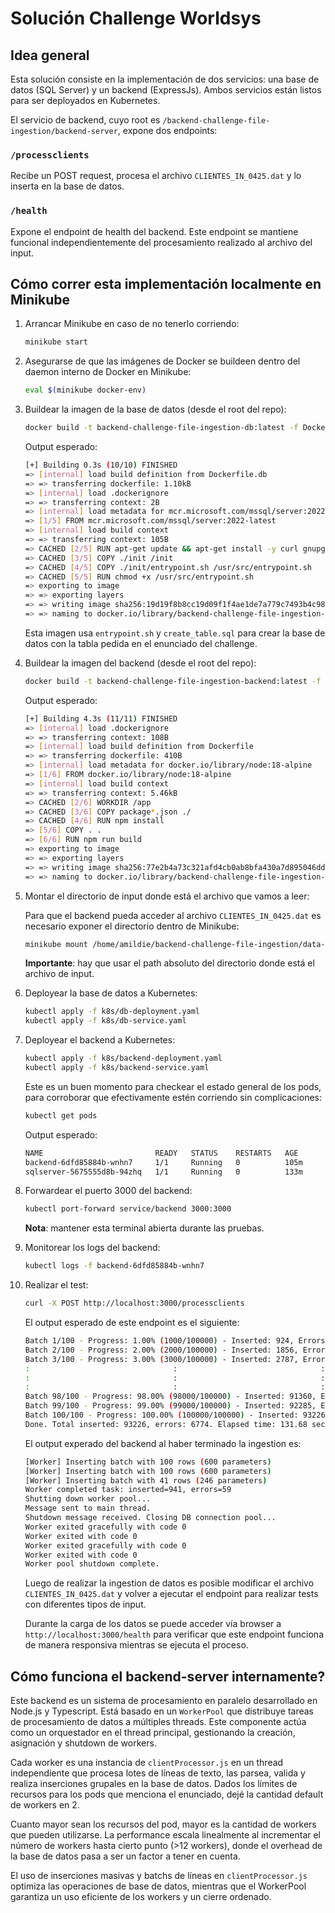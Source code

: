 # Solución Challenge Worldsys

## Idea general

Esta solución consiste en la implementación de dos servicios: una base de datos (SQL Server) y un backend (ExpressJs). Ambos servicios están listos para ser deployados en Kubernetes.

El servicio de backend, cuyo root es `/backend-challenge-file-ingestion/backend-server`, expone dos endpoints:

### `/processclients`

Recibe un POST request, procesa el archivo `CLIENTES_IN_0425.dat` y lo inserta en la base de datos.

### `/health`

Expone el endpoint de health del backend. Este endpoint se mantiene funcional independientemente del procesamiento realizado al archivo del input.

## Cómo correr esta implementación localmente en Minikube

1. Arrancar Minikube en caso de no tenerlo corriendo:

   ```bash
   minikube start
   ```

2. Asegurarse de que las imágenes de Docker se buildeen dentro del daemon interno de Docker en Minikube:

   ```bash
   eval $(minikube docker-env)
   ```

3. Buildear la imagen de la base de datos (desde el root del repo):

   ```bash
   docker build -t backend-challenge-file-ingestion-db:latest -f Dockerfile.db .
   ```

   Output esperado:

   ```bash
   [+] Building 0.3s (10/10) FINISHED                                                                                      docker:default
   => [internal] load build definition from Dockerfile.db                                                                           0.0s
   => => transferring dockerfile: 1.10kB                                                                                            0.0s
   => [internal] load .dockerignore                                                                                                 0.0s
   => => transferring context: 2B                                                                                                   0.0s
   => [internal] load metadata for mcr.microsoft.com/mssql/server:2022-latest                                                       0.0s
   => [1/5] FROM mcr.microsoft.com/mssql/server:2022-latest                                                                         0.0s
   => [internal] load build context                                                                                                 0.0s
   => => transferring context: 105B                                                                                                 0.0s
   => CACHED [2/5] RUN apt-get update && apt-get install -y curl gnupg apt-transport-https &&     curl https://packages.microsoft.  0.0s
   => CACHED [3/5] COPY ./init /init                                                                                                0.0s
   => CACHED [4/5] COPY ./init/entrypoint.sh /usr/src/entrypoint.sh                                                                 0.0s
   => CACHED [5/5] RUN chmod +x /usr/src/entrypoint.sh                                                                              0.0s
   => exporting to image                                                                                                            0.0s
   => => exporting layers                                                                                                           0.0s
   => => writing image sha256:19d19f8b8cc19d09f1f4ae1de7a779c7493b4c98be8c09a10e303755f69a32d6                                      0.0s
   => => naming to docker.io/library/backend-challenge-file-ingestion-db:latest                                                     0.0s
   ```

   Esta imagen usa `entrypoint.sh` y `create_table.sql` para crear la base de datos con la tabla pedida en el enunciado del challenge.

4. Buildear la imagen del backend (desde el root del repo):

   ```bash
   docker build -t backend-challenge-file-ingestion-backend:latest -f backend-server/Dockerfile backend-server
   ```

   Output esperado:

   ```bash
   [+] Building 4.3s (11/11) FINISHED                                                                                      docker:default
   => [internal] load .dockerignore                                                                                                 0.0s
   => => transferring context: 108B                                                                                                 0.0s
   => [internal] load build definition from Dockerfile                                                                              0.1s
   => => transferring dockerfile: 410B                                                                                              0.0s
   => [internal] load metadata for docker.io/library/node:18-alpine                                                                 0.0s
   => [1/6] FROM docker.io/library/node:18-alpine                                                                                   0.0s
   => [internal] load build context                                                                                                 0.0s
   => => transferring context: 5.46kB                                                                                               0.0s
   => CACHED [2/6] WORKDIR /app                                                                                                     0.0s
   => CACHED [3/6] COPY package*.json ./                                                                                            0.0s
   => CACHED [4/6] RUN npm install                                                                                                  0.0s
   => [5/6] COPY . .                                                                                                                0.1s
   => [6/6] RUN npm run build                                                                                                       3.6s
   => exporting to image                                                                                                            0.2s
   => => exporting layers                                                                                                           0.2s
   => => writing image sha256:77e2b4a73c321afd4cb0ab8bfa430a7d895046dd7d2258eea45ba273dd1273d3                                      0.0s
   => => naming to docker.io/library/backend-challenge-file-ingestion-backend:latest                                                0.0s
   ```

5. Montar el directorio de input donde está el archivo que vamos a leer:

   Para que el backend pueda acceder al archivo `CLIENTES_IN_0425.dat` es necesario exponer el directorio dentro de Minikube:

   ```bash
   minikube mount /home/amildie/backend-challenge-file-ingestion/data-generator/challenge/input:/input
   ```

   **Importante**: hay que usar el path absoluto del directorio donde está el archivo de input.

6. Deployear la base de datos a Kubernetes:

   ```bash
   kubectl apply -f k8s/db-deployment.yaml
   kubectl apply -f k8s/db-service.yaml
   ```

7. Deployear el backend a Kubernetes:

   ```bash
   kubectl apply -f k8s/backend-deployment.yaml
   kubectl apply -f k8s/backend-service.yaml
   ```

   Este es un buen momento para checkear el estado general de los pods, para corroborar que efectivamente estén corriendo sin complicaciones:

   ```bash
   kubectl get pods
   ```

   Output esperado:

   ```bash
   NAME                         READY   STATUS    RESTARTS   AGE
   backend-6dfd85884b-wnhn7     1/1     Running   0          105m
   sqlserver-5675555d8b-94zhq   1/1     Running   0          133m
   ```

8. Forwardear el puerto 3000 del backend:

   ```bash
   kubectl port-forward service/backend 3000:3000
   ```

   **Nota**: mantener esta terminal abierta durante las pruebas.

9. Monitorear los logs del backend:

   ```bash
   kubectl logs -f backend-6dfd85884b-wnhn7
   ```

10. Realizar el test:

    ```bash
    curl -X POST http://localhost:3000/processclients
    ```

    El output esperado de este endpoint es el siguiente:

    ```bash
    Batch 1/100 - Progress: 1.00% (1000/100000) - Inserted: 924, Errors: 76
    Batch 2/100 - Progress: 2.00% (2000/100000) - Inserted: 1856, Errors: 144
    Batch 3/100 - Progress: 3.00% (3000/100000) - Inserted: 2787, Errors: 213
    :                                :                                :
    :                                :                                :
    :                                :                                :
    Batch 98/100 - Progress: 98.00% (98000/100000) - Inserted: 91360, Errors: 6640
    Batch 99/100 - Progress: 99.00% (99000/100000) - Inserted: 92285, Errors: 6715
    Batch 100/100 - Progress: 100.00% (100000/100000) - Inserted: 93226, Errors: 6774
    Done. Total inserted: 93226, errors: 6774. Elapsed time: 131.68 seconds.
    ```

      El output experado del backend al haber terminado la ingestion es:


    ```bash
    [Worker] Inserting batch with 100 rows (600 parameters)
    [Worker] Inserting batch with 100 rows (600 parameters)
    [Worker] Inserting batch with 41 rows (246 parameters)
    Worker completed task: inserted=941, errors=59
    Shutting down worker pool...
    Message sent to main thread.
    Shutdown message received. Closing DB connection pool...
    Worker exited gracefully with code 0
    Worker exited with code 0
    Worker exited gracefully with code 0
    Worker exited with code 0
    Worker pool shutdown complete.
    ```

    Luego de realizar la ingestion de datos es posible modificar el archivo `CLIENTES_IN_0425.dat` y volver a ejecutar el endpoint para realizar tests con diferentes tipos de input.

    Durante la carga de los datos se puede acceder vía browser a `http://localhost:3000/health` para verificar que este endpoint funciona de manera responsiva mientras se ejecuta el proceso.

## Cómo funciona el backend-server internamente?

Este backend es un sistema de procesamiento en paralelo desarrollado en Node.js y Typescript. Está basado en un `WorkerPool` que distribuye tareas de procesamiento de datos a múltiples threads. Este componente actúa como un orquestador en el thread principal, gestionando la creación, asignación y shutdown de workers.

Cada worker es una instancia de `clientProcessor.js` en un thread independiente que procesa lotes de líneas de texto, las parsea, valida y realiza inserciones grupales en la base de datos. Dados los límites de recursos para los pods que menciona el enunciado, dejé la cantidad default de workers en 2.

Cuanto mayor sean los recursos del pod, mayor es la cantidad de workers que pueden utilizarse. La performance escala linealmente al incrementar el número de workers hasta cierto punto (>12 workers), donde el overhead de la base de datos pasa a ser un factor a tener en cuenta.

El uso de inserciones masivas y batchs de líneas en `clientProcessor.js` optimiza las operaciones de base de datos, mientras que el WorkerPool garantiza un uso eficiente de los workers y un cierre ordenado.